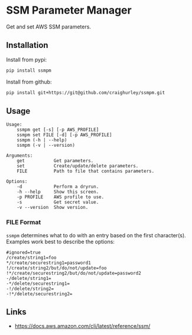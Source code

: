 # SSM Parameter Manager

Get and set AWS SSM parameters.

## Installation

Install from pypi:

```sh
pip install ssmpm
```

Install from github:

```sh
pip install git+https://git@github.com/craighurley/ssmpm.git
```

## Usage

```
Usage:
    ssmpm get [-s] [-p AWS_PROFILE]
    ssmpm set FILE [-d] [-p AWS_PROFILE]
    ssmpm (-h | --help)
    ssmpm (-v | --version)

Arguments:
    get           Get parameters.
    set           Create/update/delete parameters.
    FILE          Path to file that contains parameters.

Options:
    -d            Perform a dryrun.
    -h --help     Show this screen.
    -p PROFILE    AWS profile to use.
    -s            Get secret value.
    -v --version  Show version.
```

### FILE Format

`ssmpm` determines what to do with an entry based on the first character(s).  Examples work best to describe the options:

```
#ignored=true
/create/string1=foo
*/create/securestring1=password1
!/create/string2/but/do/not/update=foo
!*/create/securestring2/but/do/not/update=password2
-/delete/string1=
-*/delete/securestring1=
-!/delete/string2=
-!*/delete/securestring2=
```

## Links

- <https://docs.aws.amazon.com/cli/latest/reference/ssm/>
